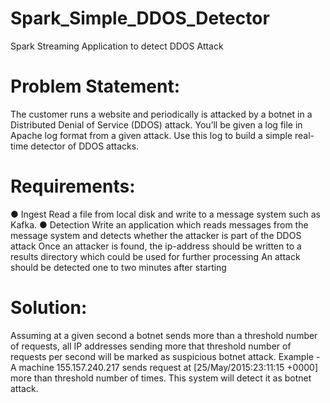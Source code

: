# Spark_Simple_DDOS_Detector
Spark Streaming Application to detect DDOS Attack

# Problem Statement:
The customer runs a website and periodically is attacked by a botnet in a Distributed Denial of Service (DDOS) attack. You’ll be given a log file in Apache log format from a given attack. Use this log to build a simple real-time detector of DDOS attacks.

# Requirements:
● Ingest
    Read a file from local disk and write to a message system such as Kafka.
● Detection
    Write an application which reads messages from the message system and detects whether the attacker is part of the DDOS attack
    Once an attacker is found, the ip-address should be written to a results directory which could be used for further processing
    An attack should be detected one to two minutes after starting
    
# Solution:

Assuming at a given second a botnet sends more than a threshold number of requests, all IP addresses sending more that threshold number of requests per second will be marked as suspicious botnet attack. Example - A machine 155.157.240.217 sends request at [25/May/2015:23:11:15 +0000] more than threshold number of times. This system will detect it as botnet attack.

